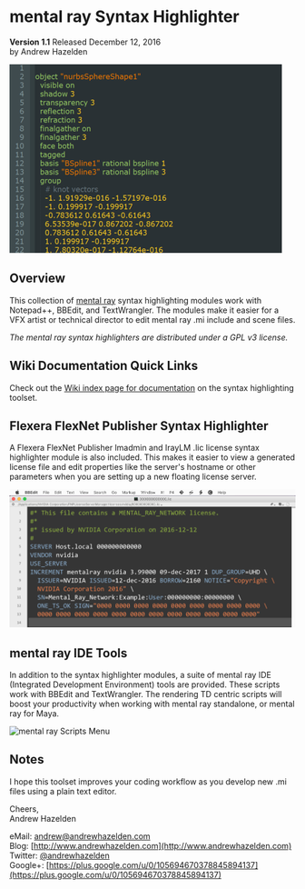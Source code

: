 # mental ray Syntax Highlighter #

**Version 1.1** Released December 12, 2016  
by Andrew Hazelden

![Sample .mi file](mental_ray_syntax_highlighter.png)

## Overview ##

This collection of [mental ray](http://www.nvidia.com/object/nvidia-mental-ray-products.html) syntax highlighting modules work with Notepad++, BBEdit, and TextWrangler. The modules make it easier for a VFX artist or technical director to edit mental ray .mi include and scene files.

*The mental ray syntax highlighters are distributed under a GPL v3 license.*

## Wiki Documentation Quick Links ##

Check out the [Wiki index page for documentation](https://github.com/AndrewHazelden/Mental_Ray_Syntax_Highlighter/wiki) on the syntax highlighting toolset.

## Flexera FlexNet Publisher Syntax Highlighter ##

A Flexera FlexNet Publisher lmadmin and IrayLM .lic license syntax highlighter module is also included. This makes it easier to view a generated license file and edit properties like the server's hostname or other parameters when you are setting up a new floating license server.

![Sample FlexNet .lic file](flexnet-publisher-license-highlighter.png)

## mental ray IDE Tools ##

In addition to the syntax highlighter modules, a suite of mental ray IDE (Integrated Development Environment) tools are provided. These scripts work with BBEdit and TextWrangler. The rendering TD centric scripts will boost your productivity when working with mental ray standalone, or mental ray for Maya.

![mental ray Scripts Menu](http://www.andrewhazelden.com/projects/mental-ray-syntax-highlighter/images/mentalray-textwrangler-menus.gif)

## Notes ##

I hope this toolset improves your coding workflow as you develop new .mi files using a plain text editor.

Cheers,  
Andrew Hazelden

eMail: [andrew@andrewhazelden.com](mailto:andrew@andrewhazelden.com)   
Blog: [http://www.andrewhazelden.com](http://www.andrewhazelden.com)  
Twitter: [@andrewhazelden](https://twitter.com/andrewhazelden)  
Google+: [https://plus.google.com/u/0/105694670378845894137](https://plus.google.com/u/0/105694670378845894137)
